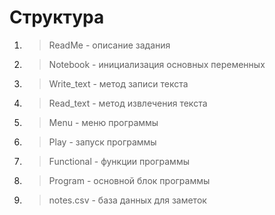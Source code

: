 # Структура

1. > ReadMe - описание задания

2. > Notebook - инициализация основных переменных

3. > Write_text - метод записи текста

4. > Read_text - метод извлечения текста

5. > Menu - меню программы

6. > Play - запуск программы

7. > Functional - функции программы

8. > Program - основной блок программы

9. > notes.csv - база данных для заметок